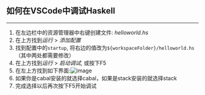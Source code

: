 ## 如何在VSCode中调试Haskell
---
1. 在左边栏中的资源管理器中右键创建文件: *helloworld.hs*
2. 在上方找到*运行* > *添加配置*
3. 找到配置中的`startup`, 将右边的值改为`${workspaceFolder}/helloworld.hs`（其中两处都需要修改）
4. 在上方找到*运行* > *启动调试*, 或按下F5
5. 在左上方找到如下界面:![image](https://user-images.githubusercontent.com/84715902/135362072-27fcc67f-3793-4b24-8585-ff5af7770f50.png)
6. 如果你是cabal安装的就选择cabal，如果是stack安装的就选择stack
7. 完成选择以后再次按下F5开始调试

